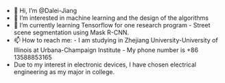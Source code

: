 - 👋 Hi, I’m @Dalei-Jiang
- 👀 I’m interested in machine learning and the design of the algorithms
- 🌱 I’m currently learning Tensorflow for one research program - Street scene segmentation using Mask R-CNN.
- 📫 How to reach me:
      - I am studying in Zhejiang University-University of Illinois at Urbana-Champaign Institute 
      - My phone number is +86 13588853165
- Due to my interest in electronic devices, I have chosen electrical engineering as my major in college.
